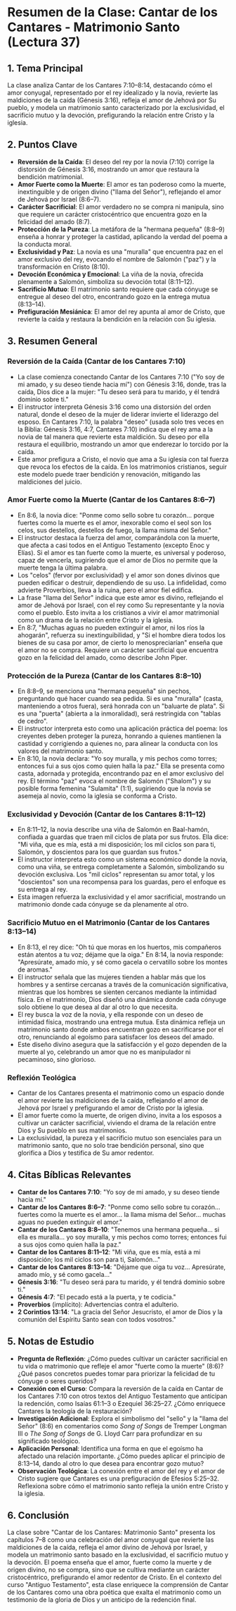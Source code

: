# Resumen de la Clase: Cantar de los Cantares - Matrimonio Santo (Lectura 37)

## 1. Tema Principal
La clase analiza Cantar de los Cantares 7:10–8:14, destacando cómo el amor conyugal, representado por el rey idealizado y la novia, revierte las maldiciones de la caída (Génesis 3:16), refleja el amor de Jehová por Su pueblo, y modela un matrimonio santo caracterizado por la exclusividad, el sacrificio mutuo y la devoción, prefigurando la relación entre Cristo y la iglesia.

## 2. Puntos Clave
- **Reversión de la Caída**: El deseo del rey por la novia (7:10) corrige la distorsión de Génesis 3:16, mostrando un amor que restaura la bendición matrimonial.
- **Amor Fuerte como la Muerte**: El amor es tan poderoso como la muerte, inextinguible y de origen divino ("llama del Señor"), reflejando el amor de Jehová por Israel (8:6–7).
- **Carácter Sacrificial**: El amor verdadero no se compra ni manipula, sino que requiere un carácter cristocéntrico que encuentra gozo en la felicidad del amado (8:7).
- **Protección de la Pureza**: La metáfora de la "hermana pequeña" (8:8–9) enseña a honrar y proteger la castidad, aplicando la verdad del poema a la conducta moral.
- **Exclusividad y Paz**: La novia es una "muralla" que encuentra paz en el amor exclusivo del rey, evocando el nombre de Salomón ("paz") y la transformación en Cristo (8:10).
- **Devoción Económica y Emocional**: La viña de la novia, ofrecida plenamente a Salomón, simboliza su devoción total (8:11–12).
- **Sacrificio Mutuo**: El matrimonio santo requiere que cada cónyuge se entregue al deseo del otro, encontrando gozo en la entrega mutua (8:13–14).
- **Prefiguración Mesiánica**: El amor del rey apunta al amor de Cristo, que revierte la caída y restaura la bendición en la relación con Su iglesia.

## 3. Resumen General

### Reversión de la Caída (Cantar de los Cantares 7:10)
- La clase comienza conectando Cantar de los Cantares 7:10 ("Yo soy de mi amado, y su deseo tiende hacia mí") con Génesis 3:16, donde, tras la caída, Dios dice a la mujer: "Tu deseo será para tu marido, y él tendrá dominio sobre ti."
- El instructor interpreta Génesis 3:16 como una distorsión del orden natural, donde el deseo de la mujer de liderar invierte el liderazgo del esposo. En Cantares 7:10, la palabra "deseo" (usada solo tres veces en la Biblia: Génesis 3:16, 4:7, Cantares 7:10) indica que el rey ama a la novia de tal manera que revierte esta maldición. Su deseo por ella restaura el equilibrio, mostrando un amor que enderezar lo torcido por la caída.
- Este amor prefigura a Cristo, el novio que ama a Su iglesia con tal fuerza que revoca los efectos de la caída. En los matrimonios cristianos, seguir este modelo puede traer bendición y renovación, mitigando las maldiciones del juicio.

### Amor Fuerte como la Muerte (Cantar de los Cantares 8:6–7)
- En 8:6, la novia dice: "Ponme como sello sobre tu corazón… porque fuertes como la muerte es el amor, inexorable como el seol son los celos, sus destellos, destellos de fuego, la llama misma del Señor."
- El instructor destaca la fuerza del amor, comparándola con la muerte, que afecta a casi todos en el Antiguo Testamento (excepto Enoc y Elías). Si el amor es tan fuerte como la muerte, es universal y poderoso, capaz de vencerla, sugiriendo que el amor de Dios no permite que la muerte tenga la última palabra.
- Los "celos" (fervor por exclusividad) y el amor son dones divinos que pueden edificar o destruir, dependiendo de su uso. La infidelidad, como advierte Proverbios, lleva a la ruina, pero el amor fiel edifica.
- La frase "llama del Señor" indica que este amor es divino, reflejando el amor de Jehová por Israel, con el rey como Su representante y la novia como el pueblo. Esto invita a los cristianos a vivir el amor matrimonial como un drama de la relación entre Cristo y la iglesia.
- En 8:7, "Muchas aguas no pueden extinguir el amor, ni los ríos la ahogarán", refuerza su inextinguibilidad, y "Si el hombre diera todos los bienes de su casa por amor, de cierto lo menospreciarían" enseña que el amor no se compra. Requiere un carácter sacrificial que encuentra gozo en la felicidad del amado, como describe John Piper.

### Protección de la Pureza (Cantar de los Cantares 8:8–10)
- En 8:8–9, se menciona una "hermana pequeña" sin pechos, preguntando qué hacer cuando sea pedida. Si es una "muralla" (casta, manteniendo a otros fuera), será honrada con un "baluarte de plata". Si es una "puerta" (abierta a la inmoralidad), será restringida con "tablas de cedro".
- El instructor interpreta esto como una aplicación práctica del poema: los creyentes deben proteger la pureza, honrando a quienes mantienen la castidad y corrigiendo a quienes no, para alinear la conducta con los valores del matrimonio santo.
- En 8:10, la novia declara: "Yo soy muralla, y mis pechos como torres; entonces fui a sus ojos como quien halla la paz." Ella se presenta como casta, adornada y protegida, encontrando paz en el amor exclusivo del rey. El término "paz" evoca el nombre de Salomón ("Shalom") y su posible forma femenina "Sulamita" (1:1), sugiriendo que la novia se asemeja al novio, como la iglesia se conforma a Cristo.

### Exclusividad y Devoción (Cantar de los Cantares 8:11–12)
- En 8:11–12, la novia describe una viña de Salomón en Baal-hamón, confiada a guardas que traen mil ciclos de plata por sus frutos. Ella dice: "Mi viña, que es mía, está a mi disposición; los mil ciclos son para ti, Salomón, y doscientos para los que guardan sus frutos."
- El instructor interpreta esto como un sistema económico donde la novia, como una viña, se entrega completamente a Salomón, simbolizando su devoción exclusiva. Los "mil ciclos" representan su amor total, y los "doscientos" son una recompensa para los guardas, pero el enfoque es su entrega al rey.
- Esta imagen refuerza la exclusividad y el amor sacrificial, mostrando un matrimonio donde cada cónyuge se da plenamente al otro.

### Sacrificio Mutuo en el Matrimonio (Cantar de los Cantares 8:13–14)
- En 8:13, el rey dice: "Oh tú que moras en los huertos, mis compañeros están atentos a tu voz; déjame que la oiga." En 8:14, la novia responde: "Apresúrate, amado mío, y sé como gacela o cervatillo sobre los montes de aromas."
- El instructor señala que las mujeres tienden a hablar más que los hombres y a sentirse cercanas a través de la comunicación significativa, mientras que los hombres se sienten cercanos mediante la intimidad física. En el matrimonio, Dios diseñó una dinámica donde cada cónyuge solo obtiene lo que desea al dar al otro lo que necesita.
- El rey busca la voz de la novia, y ella responde con un deseo de intimidad física, mostrando una entrega mutua. Esta dinámica refleja un matrimonio santo donde ambos encuentran gozo en sacrificarse por el otro, renunciando al egoísmo para satisfacer los deseos del amado.
- Este diseño divino asegura que la satisfacción y el gozo dependen de la muerte al yo, celebrando un amor que no es manipulador ni pecaminoso, sino glorioso.

### Reflexión Teológica
- Cantar de los Cantares presenta el matrimonio como un espacio donde el amor revierte las maldiciones de la caída, reflejando el amor de Jehová por Israel y prefigurando el amor de Cristo por la iglesia.
- El amor fuerte como la muerte, de origen divino, invita a los esposos a cultivar un carácter sacrificial, viviendo el drama de la relación entre Dios y Su pueblo en sus matrimonios.
- La exclusividad, la pureza y el sacrificio mutuo son esenciales para un matrimonio santo, que no solo trae bendición personal, sino que glorifica a Dios y testifica de Su amor redentor.

## 4. Citas Bíblicas Relevantes
- **Cantar de los Cantares 7:10**: "Yo soy de mi amado, y su deseo tiende hacia mí."
- **Cantar de los Cantares 8:6–7**: "Ponme como sello sobre tu corazón… fuertes como la muerte es el amor… la llama misma del Señor… muchas aguas no pueden extinguir el amor."
- **Cantar de los Cantares 8:8–10**: "Tenemos una hermana pequeña… si ella es muralla… yo soy muralla, y mis pechos como torres; entonces fui a sus ojos como quien halla la paz."
- **Cantar de los Cantares 8:11–12**: "Mi viña, que es mía, está a mi disposición; los mil ciclos son para ti, Salomón…"
- **Cantar de los Cantares 8:13–14**: "Déjame que oiga tu voz… Apresúrate, amado mío, y sé como gacela…"
- **Génesis 3:16**: "Tu deseo será para tu marido, y él tendrá dominio sobre ti."
- **Génesis 4:7**: "El pecado está a la puerta, y te codicia."
- **Proverbios** (implícito): Advertencias contra el adulterio.
- **2 Corintios 13:14**: "La gracia del Señor Jesucristo, el amor de Dios y la comunión del Espíritu Santo sean con todos vosotros."

## 5. Notas de Estudio
- **Pregunta de Reflexión**: ¿Cómo puedes cultivar un carácter sacrificial en tu vida o matrimonio que refleje el amor "fuerte como la muerte" (8:6)? ¿Qué pasos concretos puedes tomar para priorizar la felicidad de tu cónyuge o seres queridos?
- **Conexión con el Curso**: Compara la reversión de la caída en Cantar de los Cantares 7:10 con otros textos del Antiguo Testamento que anticipan la redención, como Isaías 61:1–3 o Ezequiel 36:25–27. ¿Cómo enriquece Cantares la teología de la restauración?
- **Investigación Adicional**: Explora el simbolismo del "sello" y la "llama del Señor" (8:6) en comentarios como *Song of Songs* de Tremper Longman III o *The Song of Songs* de G. Lloyd Carr para profundizar en su significado teológico.
- **Aplicación Personal**: Identifica una forma en que el egoísmo ha afectado una relación importante. ¿Cómo puedes aplicar el principio de 8:13–14, dando al otro lo que desea para encontrar gozo mutuo?
- **Observación Teológica**: La conexión entre el amor del rey y el amor de Cristo sugiere que Cantares es una prefiguración de Efesios 5:25–32. Reflexiona sobre cómo el matrimonio santo refleja la unión entre Cristo y la iglesia.

## 6. Conclusión
La clase sobre "Cantar de los Cantares: Matrimonio Santo" presenta los capítulos 7–8 como una celebración del amor conyugal que revierte las maldiciones de la caída, refleja el amor divino de Jehová por Israel, y modela un matrimonio santo basado en la exclusividad, el sacrificio mutuo y la devoción. El poema enseña que el amor, fuerte como la muerte y de origen divino, no se compra, sino que se cultiva mediante un carácter cristocéntrico, prefigurando el amor redentor de Cristo. En el contexto del curso "Antiguo Testamento", esta clase enriquece la comprensión de Cantar de los Cantares como una obra poética que exalta el matrimonio como un testimonio de la gloria de Dios y un anticipo de la redención final.